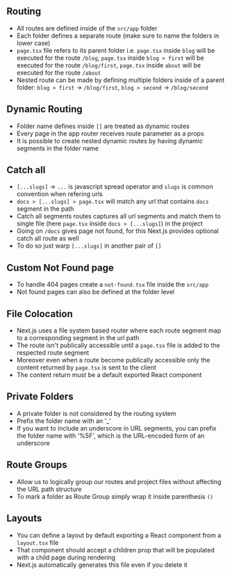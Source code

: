 ## Routing

-  All routes are defined inside of the `src/app` folder
-  Each folder defines a separate route (make sure to name the folders in lower case)
-  `page.tsx` file refers to its parent folder i.e. `page.tsx` inside `blog` will be executed for the route `/blog`, `page.tsx` inside `blog > first` will be executed for the route `/blog/first`, `page.tsx` inside `about` will be executed for the route `/about`
-  Nested route can be made by defining multiple folders inside of a parent folder: `blog > first` -> `/blog/first`, `blog > second` -> `/blog/second`

## Dynamic Routing

-  Folder name defines inside `[]` are treated as dynamic routes
-  Every page in the app router receives route parameter as a props
-  It is possible to create nested dynamic routes by having dynamic segments in the folder name

## Catch all

-  `[...slugs]` -> `...` is javascript spread operator and `slugs` is common convention when refering urls
-  `docs > [...slugs] > page.tsx` will match any url that contains `docs` segment in the path
-  Catch all segments routes captures all url segments and match them to single file (here `page.tsx` inside `docs > [...slugs]`) in the project
-  Going on `/docs` gives page not found, for this Next.js provides optional catch all route as well
-  To do so just warp `[...slugs]` in another pair of `[]`

## Custom Not Found page

-  To handle 404 pages create a `not-found.tsx` file inside the `src/app`
-  Not found pages can also be defined at the folder level

## File Colocation

-  Next.js uses a file system based router where each route segment map to a corresponding segment in the url path
-  The route isn't publically accessible until a `page.tsx` file is added to the respected route segment
-  Moreover even when a route become publically accessible only the content returned by `page.tsx` is sent to the client
-  The content return must be a default exported React component

## Private Folders

-  A private folder is not considered by the routing system
-  Prefix the folder name with an '\_'
-  If you want to include an underscore in URL segments, you can prefix the folder name with '%5F', which is the URL-encoded form of an underscore

## Route Groups

-  Allow us to logically group our routes and project files without affecting the URL path structure
-  To mark a folder as Route Group simply wrap it inside parenthesis `()`

## Layouts

-  You can define a layout by default exporting a React component from a `layout.tsx` file
-  That component should accept a children prop that will be populated with a child page during rendering
-  Next.js automatically generates this file even if you delete it
